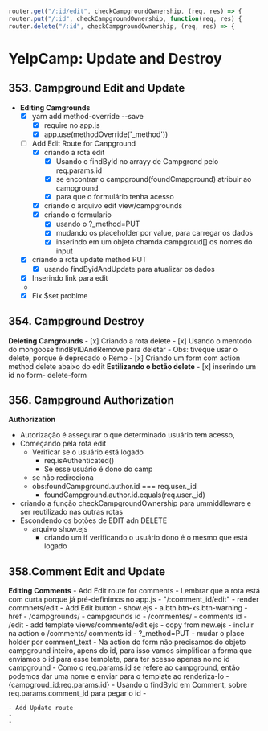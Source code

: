 ```javascript

router.get("/:id/edit", checkCampgroundOwnership, (req, res) => {
router.put("/:id", checkCampgroundOwnership, function(req, res) {
router.delete("/:id", checkCampgroundOwnership, (req, res) => {

```

# YelpCamp: Update and Destroy

## 353. Campground Edit and Update

- **Editing Camgrounds**
  - [x] yarn add method-override --save
    - [x] require no app.js
    - [x] app.use(methodOverride('\_method'))
  - [ ] Add Edit Route for Canpground
    - [x] criando a rota edit
      - [x] Usando o findById no arrayy de Campgrond pelo req.params.id
      - [x] se encontrar o campground(foundCmapground) atribuir ao campground
      - [x] para que o formulário tenha acesso
    - [x] criando o arquivo edit view/campgrounds
    - [x] criando o formulario
      - [x] usando o ?_method=PUT
      - [x] mudando os placeholder por value, para carregar os dados
      - [x] inserindo em um objeto chamda campgroud[] os nomes do input
  - [x] criando a rota update method PUT
    - [x] usando findByidAndUpdate para atualizar os dados
  - [x] Inserindo link para edit
  -
  - [x] Fix \$set problme
## 354. Campground Destroy
  **Deleting Camgrounds**
    - [x] Criando a rota delete
      - [x] Usando o mentodo do mongoose findByIDAndRemove para deletar
	  - Obs: tiveque usar o delete, porque é deprecado o Remo
    - [x] Criando um form com action method delete abaixo do edit
  **Estilizando o botão delete**
  	- [x] inserindo um id no form- delete-form
## 356. Campground Authorization 
  **Authorization**
  - Autorização é assegurar o que determinado usuário tem acesso,
  - Começando pela rota edit
    - Verificar se o usuário está logado
      - req.isAuthenticated()
      - Se esse usuário é dono do camp
    - se não redireciona
    - obs:foundCampground.author.id === req.user._id
      - foundCampground.author.id.equals(req.user._id)
  - criando a função checkCampgroundOwnership para ummiddleware e ser reutilizado nas outras rotas
  - Escondendo os botões de EDIT adn DELETE
    - arquivo show.ejs
      - criando um if verificando o usuário dono é o mesmo que está logado
## 358.Comment Edit and Update
  **Editing Comments**
    - Add Edit route for comments
      - Lembrar que a rota está com curta porque já pré-definimos no app.js
      - "/:comment_id/edit" 
      - render commnets/edit
    - Add Edit button
      - show.ejs
        - a.btn.btn-xs.btn-warning 
        - href
          - /campgrounds/
            - campgrounds id
            - /commentes/
              - comments id
              - /edit
    - add template views/comments/edit.ejs
      - copy from new.ejs
      - incluir na action o /comments/ comments id 
        - ?_method=PUT
        - mudar o place holder por comment_text
      - Na action do form  não precisamos do objeto campground inteiro, apens do id, para isso vamos simplificar a forma que enviamos o id para esse template, para ter acesso apenas no no id campground
      - Como o req.params.id se refere ao campground, então podemos dar uma nome e enviar para o template ao renderiza-lo
      - {campgroud_id:req.params.id}
      - Usando o findById em Comment, sobre req.params.comment_id para pegar o id
      - 


    - Add Update route
    - 
    - 


